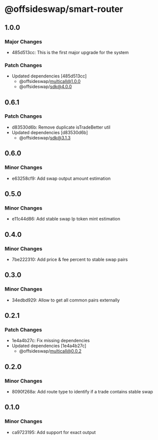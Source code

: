 # @offsideswap/smart-router

## 1.0.0

### Major Changes

- 485d513cc: This is the first major upgrade for the system

### Patch Changes

- Updated dependencies [485d513cc]
  - @offsideswap/multicall@1.0.0
  - @offsideswap/sdk@4.0.0

## 0.6.1

### Patch Changes

- d83530d6b: Remove duplicate isTradeBetter util
- Updated dependencies [d83530d6b]
  - @offsideswap/sdk@3.1.3

## 0.6.0

### Minor Changes

- e63258cf9: Add swap output amount estimation

## 0.5.0

### Minor Changes

- e11c44d86: Add stable swap lp token mint estimation

## 0.4.0

### Minor Changes

- 7be222310: Add price & fee percent to stable swap pairs

## 0.3.0

### Minor Changes

- 34edbd929: Allow to get all common pairs externally

## 0.2.1

### Patch Changes

- 1e4a4b27c: Fix missing dependencies
- Updated dependencies [1e4a4b27c]
  - @offsideswap/multicall@0.0.2

## 0.2.0

### Minor Changes

- 8090f268a: Add route type to identify if a trade contains stable swap

## 0.1.0

### Minor Changes

- ca9723195: Add support for exact output
